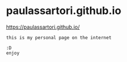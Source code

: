 # paulassartori.github.io



https://paulassartori.github.io/

    this is my personal page on the internet
    
    :D
    enjoy
